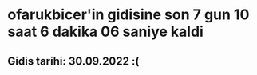 # ofarukbicer'in gidisine son 7 gun 10 saat 6 dakika 06 saniye kaldi

## Gidis tarihi: 30.09.2022 :(
